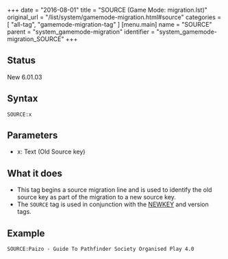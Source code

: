 +++
date = "2016-08-01"
title = "SOURCE (Game Mode: migration.lst)"
original_url = "/list/system/gamemode-migration.html#source"
categories = [ "all-tag", "gamemode-migration-tag" ]
[menu.main]
    name = "SOURCE"
    parent = "system_gamemode-migration"
    identifier = "system_gamemode-migration_SOURCE"
+++

## Status

New 6.01.03

## Syntax

`SOURCE:x`

## Parameters

-   x: Text (Old Source key)



What it does
------------

-   This tag begins a source migration line and is used to identify the
    old source key as part of the migration to a new source key.
-   The `SOURCE` tag is used in conjunction with the
    [NEWKEY](/list/system/gamemode-migration/newkey.html) and
    version tags.

Example
-------

`SOURCE:Paizo - Guide To Pathfinder Society Organised Play 4.0`



